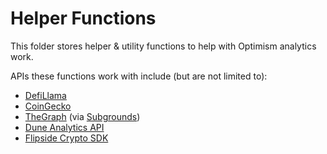 # Helper Functions
This folder stores helper & utility functions to help with Optimism analytics work.

APIs these functions work with include (but are not limited to):
- [DefiLlama](https://defillama.com/docs/api)
- [CoinGecko](https://www.coingecko.com/en/api)
- [TheGraph](https://thegraph.com/en/) (via [Subgrounds](https://github.com/0xPlaygrounds/subgrounds))
- [Dune Analytics API](https://dune.com/docs/api/)
- [Flipside Crypto SDK](https://sdk.flipsidecrypto.xyz/shroomdk)
